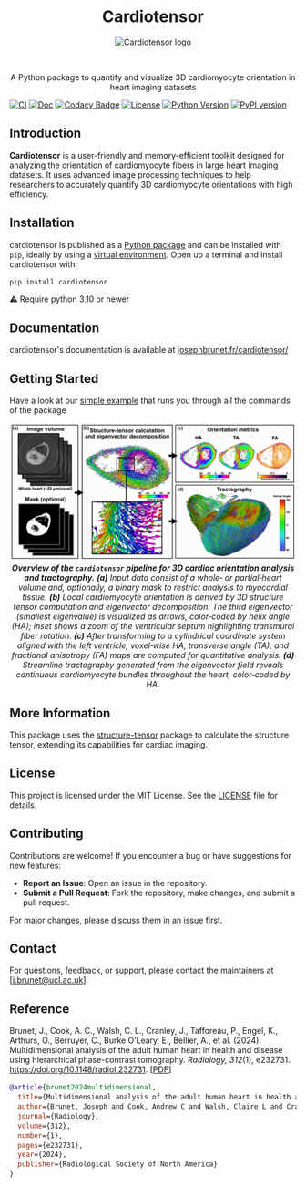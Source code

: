<h1 align="center">Cardiotensor</h1>

<p align="center">
  <picture>
    <source media="(prefers-color-scheme: dark)" srcset="https://github.com/JosephBrunet/cardiotensor/raw/main/assets/logos/heart_logo_dark.png">
    <source media="(prefers-color-scheme: light)" srcset="https://github.com/JosephBrunet/cardiotensor/raw/main/assets/logos/heart_logo_light.png">
    <img alt="Cardiotensor logo" src="https://github.com/JosephBrunet/cardiotensor/raw/main/assets/logos/heart_logo_light.png" width="200px">
  </picture>
</p>
<br />

<p align="center">A Python package to quantify and visualize 3D cardiomyocyte orientation in heart imaging datasets</p>

[![CI](https://github.com/JosephBrunet/cardiotensor/actions/workflows/ci.yml/badge.svg)](https://github.com/JosephBrunet/cardiotensor/actions/workflows/ci.yml)
[![Doc](https://img.shields.io/badge/docs-dev-blue.svg)](https://JosephBrunet.github.io/cardiotensor/)
[![Codacy Badge](https://app.codacy.com/project/badge/Grade/b0e80972e3104ffa890532738882f42e)](https://app.codacy.com?utm_source=gh&utm_medium=referral&utm_content=&utm_campaign=Badge_grade)
[![License](https://img.shields.io/github/license/JosephBrunet/cardiotensor)](https://github.com/JosephBrunet/cardiotensor/blob/main/LICENSE)
[![Python Version](https://img.shields.io/pypi/pyversions/cardiotensor.svg)](https://pypi.python.org/pypi/cardiotensor)
[![PyPI version](https://img.shields.io/pypi/v/cardiotensor.svg)](https://pypi.org/project/cardiotensor/)


## Introduction

**Cardiotensor** is a user-friendly and memory-efficient toolkit designed for analyzing the orientation of cardiomyocyte fibers in large heart imaging datasets. It uses advanced image processing techniques to help researchers to accurately quantify 3D cardiomyocyte orientations with high efficiency.



## Installation

cardiotensor is published as a [Python package](https://pypi.org/project/cardiotensor/) and can be installed with
`pip`, ideally by using a [virtual environment](https://realpython.com/what-is-pip/). Open up a terminal and install
cardiotensor with:

```bash
pip install cardiotensor
```

⚠️ Require python 3.10 or newer


## Documentation

cardiotensor's documentation is available at [josephbrunet.fr/cardiotensor/](https://www.josephbrunet.fr/cardiotensor/)

## Getting Started

Have a look at our [simple example](https://www.josephbrunet.fr/cardiotensor/getting-started/examples/) that runs you through all the commands of the package

<p align="center">
    <img src="https://github.com/JosephBrunet/cardiotensor/raw/main/assets/images/pipeline.png"
         alt="Cardiotensor pipeline for 3D cardiac orientation analysis"
         style="max-width: 100%; border-radius: 6px;">
    <br>
    <em>
        <strong>Overview of the <code>cardiotensor</code> pipeline for 3D cardiac orientation analysis and tractography.</strong>
        <strong>(a)</strong> Input data consist of a whole‑ or partial‑heart volume and, optionally, a binary mask to restrict analysis to myocardial tissue.
        <strong>(b)</strong> Local cardiomyocyte orientation is derived by 3D structure tensor computation and eigenvector decomposition.
        The third eigenvector (smallest eigenvalue) is visualized as arrows, color‑coded by helix angle (HA); inset shows a zoom of the ventricular septum highlighting transmural fiber rotation.
        <strong>(c)</strong> After transforming to a cylindrical coordinate system aligned with the left ventricle, voxel‑wise HA, transverse angle (TA), and fractional anisotropy (FA) maps are computed for quantitative analysis.
        <strong>(d)</strong> Streamline tractography generated from the eigenvector field reveals continuous cardiomyocyte bundles throughout the heart, color‑coded by HA.
    </em>
</p>


## More Information

This package uses the [structure-tensor](https://github.com/Skielex/structure-tensor) package to calculate the structure tensor, extending its capabilities for cardiac imaging.

## License

This project is licensed under the MIT License. See the [LICENSE](https://github.com/JosephBrunet/cardiotensor/blob/main/LICENSE) file for details.

## Contributing

Contributions are welcome! If you encounter a bug or have suggestions for new features:

- **Report an Issue**: Open an issue in the repository.
- **Submit a Pull Request**: Fork the repository, make changes, and submit a pull request.

For major changes, please discuss them in an issue first.

## Contact

For questions, feedback, or support, please contact the maintainers at [j.brunet@ucl.ac.uk].

## Reference

Brunet, J., Cook, A. C., Walsh, C. L., Cranley, J., Tafforeau, P., Engel, K., Arthurs, O., Berruyer, C., Burke O’Leary, E., Bellier, A., et al. (2024). Multidimensional analysis of the adult human heart in health and disease using hierarchical phase-contrast tomography. *Radiology, 312*(1), e232731. https://doi.org/10.1148/radiol.232731. [[PDF](https://pubs.rsna.org/doi/epdf/10.1148/radiol.232731)]

```bibtex
@article{brunet2024multidimensional,
  title={Multidimensional analysis of the adult human heart in health and disease using hierarchical phase-contrast tomography},
  author={Brunet, Joseph and Cook, Andrew C and Walsh, Claire L and Cranley, James and Tafforeau, Paul and Engel, Klaus and Arthurs, Owen and Berruyer, Camille and Burke O’Leary, Emer and Bellier, Alexandre and others},
  journal={Radiology},
  volume={312},
  number={1},
  pages={e232731},
  year={2024},
  publisher={Radiological Society of North America}
}
```
